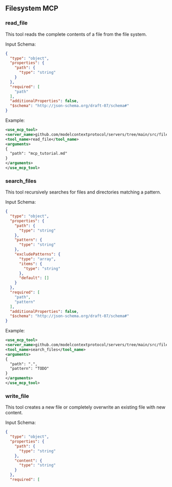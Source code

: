 ## Filesystem MCP

### read_file

This tool reads the complete contents of a file from the file system.

Input Schema:

```json
{
  "type": "object",
  "properties": {
    "path": {
      "type": "string"
    }
  },
  "required": [
    "path"
  ],
  "additionalProperties": false,
  "$schema": "http://json-schema.org/draft-07/schema#"
}
```

Example:

```xml
<use_mcp_tool>
<server_name>github.com/modelcontextprotocol/servers/tree/main/src/filesystem</server_name>
<tool_name>read_file</tool_name>
<arguments>
{
  "path": "mcp_tutorial.md"
}
</arguments>
</use_mcp_tool>
```

### search_files

This tool recursively searches for files and directories matching a pattern.

Input Schema:

```json
{
  "type": "object",
  "properties": {
    "path": {
      "type": "string"
    },
    "pattern": {
      "type": "string"
    },
    "excludePatterns": {
      "type": "array",
      "items": {
        "type": "string"
      },
      "default": []
    }
  },
  "required": [
    "path",
    "pattern"
  ],
  "additionalProperties": false,
  "$schema": "http://json-schema.org/draft-07/schema#"
}
```

Example:

```xml
<use_mcp_tool>
<server_name>github.com/modelcontextprotocol/servers/tree/main/src/filesystem</server_name>
<tool_name>search_files</tool_name>
<arguments>
{
  "path": ".",
  "pattern": "TODO"
}
</arguments>
</use_mcp_tool>
```

### write_file

This tool creates a new file or completely overwrite an existing file with new content.

Input Schema:

```json
{
  "type": "object",
  "properties": {
    "path": {
      "type": "string"
    },
    "content": {
      "type": "string"
    }
  },
  "required": [
